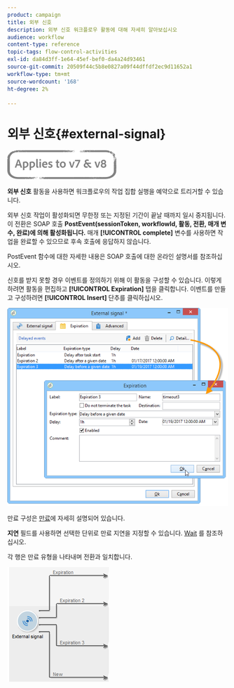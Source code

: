 ```yaml
---
product: campaign
title: 외부 신호
description: 외부 신호 워크플로우 활동에 대해 자세히 알아보십시오
audience: workflow
content-type: reference
topic-tags: flow-control-activities
exl-id: da84d3ff-1e64-45ef-bef0-da4a24d93461
source-git-commit: 20509f44c5b8e0827a09f44dffdf2ec9d11652a1
workflow-type: tm+mt
source-wordcount: '168'
ht-degree: 2%

---
```


# 외부 신호{#external-signal}

![](../../assets/common.svg)

**외부 신호** 활동을 사용하면 워크플로우의 작업 집합 실행을 예약으로 트리거할 수 있습니다.

외부 신호 작업이 활성화되면 무한정 또는 지정된 기간이 끝날 때까지 일시 중지됩니다. 이 전환은 SOAP 호출 **PostEvent(sessionToken, workflowId, 활동, 전환, 매개 변수, 완료)에 의해 활성화됩니다.** 매개  **[!UICONTROL complete]** 변수를 사용하면 작업을 완료할 수 있으므로 후속 호출에 응답하지 않습니다.

PostEvent 함수에 대한 자세한 내용은 SOAP 호출에 대한 온라인 설명서를 참조하십시오.

신호를 받지 못할 경우 이벤트를 정의하기 위해 이 활동을 구성할 수 있습니다. 이렇게 하려면 활동을 편집하고 **[!UICONTROL Expiration]** 탭을 클릭합니다. 이벤트를 만들고 구성하려면 **[!UICONTROL Insert]** 단추를 클릭하십시오.

![](assets/edit_signal.png)

만료 구성은 [만료](defining-approvals.md)에 자세히 설명되어 있습니다.

**지연** 필드를 사용하면 선택한 단위로 만료 지연을 지정할 수 있습니다. [Wait](wait.md) 를 참조하십시오.

각 행은 만료 유형을 나타내며 전환과 일치합니다.

![](assets/external_sign_diag.png)
